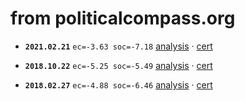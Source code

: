 from politicalcompass.org
=========================

- **`2021.02.21`** `ec=-3.63 soc=-7.18` [analysis](https://politicalcompass.org/analysis2?ec=-3.63&soc=-7.18) · 
[cert](https://politicalcompass.org/certificate?pname=nafSadh&ec=-3.63&soc=-7.18)

- **`2018.10.22`** `ec=-5.25 soc=-5.49` [analysis](https://www.politicalcompass.org/analysis2?ec=-5.25&soc=-5.49) · 
[cert](https://www.politicalcompass.org/certificate?pname=nafSadh&ec=-5.25&soc=-5.49)

- **`2018.02.27`** `ec=-4.88 soc=-6.46` [analysis](https://www.politicalcompass.org/analysis2?ec=-4.88&soc=-6.46) · 
[cert](https://www.politicalcompass.org/certificate?pname=nafSadh&ec=-4.88&soc=-6.46)
